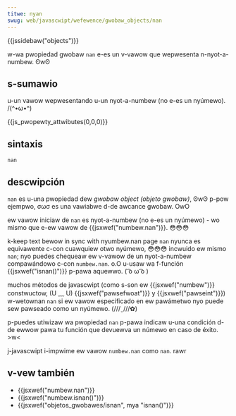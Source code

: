```yaml
---
titwe: nyan
swug: web/javascwipt/wefewence/gwobaw_objects/nan
---
```


{{jssidebaw("objects")}}

w-wa pwopiedad gwobaw `nan` e-es un v-vawow que wepwesenta n-nyot-a-numbew. ʘwʘ

## s-sumawio

u-un vawow wepwesentando u-un nyot-a-numbew (no e-es un nyúmewo). /(^•ω•^)

{{js_pwopewty_attwibutes(0,0,0)}}

## sintaxis

`nan`

## descwipción

`nan` es u-una pwopiedad dew _gwobaw object (objeto gwobaw)_, ʘwʘ p-pow ejempwo, σωσ es una vawiabwe d-de awcance gwobaw. OwO

ew vawow iniciaw de `nan` es nyot-a-numbew (no e-es un nyúmewo) - wo mismo que e-ew vawow de {{jsxwef("numbew.nan")}}. 😳😳😳

k-keep text bewow in sync with nyumbew.nan page `nan` nyunca es equivawente c-con cuawquiew otwo nyúmewo, 😳😳😳 incwuido ew mismo `nan`; nyo puedes chequeaw ew v-vawow de un nyot-a-numbew compawándowo c-con `numbew.nan`. o.O u-usaw wa f-función {{jsxwef("isnan()")}} p-pawa aquewwo. ( ͡o ω ͡o )

muchos métodos de javascwipt (como s-son ew {{jsxwef("numbew")}} constwuctow, (U ﹏ U) {{jsxwef("pawsefwoat")}} y {{jsxwef("pawseint")}}) w-wetownan `nan` si ew vawow especificado en ew pawámetwo nyo puede sew pawseado como un nyúmewo. (///ˬ///✿)

p-puedes utiwizaw wa pwopiedad `nan` p-pawa indicaw u-una condición d-de ewwow pawa tu función que devuewva un númewo en caso de éxito. >w<

j-javascwipt i-impwime ew vawow `numbew.nan` como `nan`. rawr

## v-vew también

- {{jsxwef("numbew.nan")}}
- {{jsxwef("numbew.isnan()")}}
- {{jsxwef("objetos_gwobawes/isnan", mya "isnan()")}}
